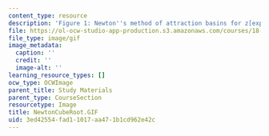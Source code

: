 ```yaml
---
content_type: resource
description: 'Figure 1: Newton''s method of attraction basins for z[exp]3=1.'
file: https://ol-ocw-studio-app-production.s3.amazonaws.com/courses/18-04-complex-variables-with-applications-fall-1999/3ed42554fad11017aa471b1cd962e42c_NewtonCubeRoot.GIF
file_type: image/gif
image_metadata:
  caption: ''
  credit: ''
  image-alt: ''
learning_resource_types: []
ocw_type: OCWImage
parent_title: Study Materials
parent_type: CourseSection
resourcetype: Image
title: NewtonCubeRoot.GIF
uid: 3ed42554-fad1-1017-aa47-1b1cd962e42c
---
```

